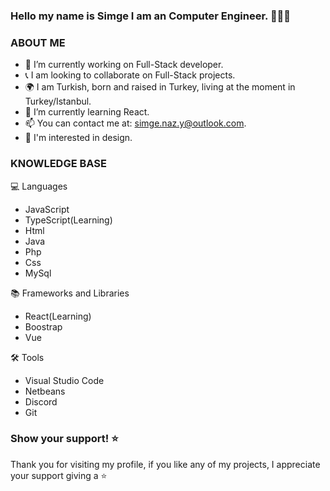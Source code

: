 ### Hello my name is Simge I am an Computer Engineer. 👋👩‍🎓
### ABOUT ME 
- 🔭 I’m currently working on Full-Stack developer.
- 📞 I am looking to collaborate on Full-Stack projects.
- 🌍 I am Turkish, born and raised in Turkey, living at the moment in Turkey/Istanbul.
- 🌱 I’m currently learning React.
- 📫 You can contact me at: simge.naz.y@outlook.com.
- 🎨 I'm interested in design.

### KNOWLEDGE BASE

💻 Languages 
- JavaScript
- TypeScript(Learning)
- Html
- Java
- Php
- Css
- MySql

📚 Frameworks and Libraries
- React(Learning)
- Boostrap
- Vue

🛠️ Tools
- Visual Studio Code
- Netbeans
- Discord
- Git

### Show your support! ⭐
Thank you for visiting my profile, if you like any of my projects, I appreciate your support giving a ⭐


